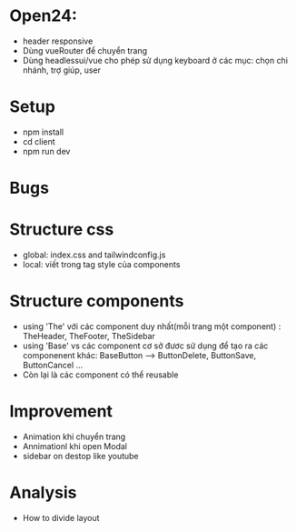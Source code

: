 # Open24:
+ header responsive
+ Dùng vueRouter để chuyển trang
+ Dùng headlessui/vue cho phép sử dụng keyboard ở các mục: chọn chi nhánh, trợ giúp, user

# Setup
+ npm install
+ cd client
+ npm run dev



# Bugs



# Structure css
+ global: index.css and tailwindconfig.js
+ local: viết trong tag style của components

# Structure components
+  using 'The' với các component duy nhất(mỗi trang một component) : TheHeader, TheFooter, TheSidebar
+ using 'Base' vs các component cơ sở đươc sử dụng để tạo ra các componenent khác: BaseButton --> ButtonDelete, ButtonSave, ButtonCancel ...
+ Còn lại là các component có thể reusable 

# Improvement
+ Animation khi chuyển trang
+ Annimationl khi open Modal
+ sidebar on destop like youtube


# Analysis
+ How to divide layout

